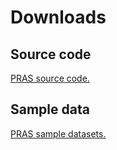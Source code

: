 # Downloads
## Source code
[PRAS source code.](script.zip)
## Sample data
[PRAS sample datasets.](sample.zip)
